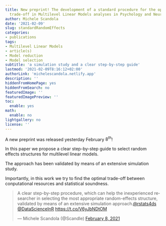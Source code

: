 ```yaml
---
title: New preprint! The development of a standard procedure for the optimal reliability-feasibility
  trade-off in Multilevel Linear Models analyses in Psychology and Neuroscience.
author: Michele Scandola
date: '2021-02-09'
slug: standardRandomEffects
categories:
- publications
tags:
- Multilevel Linear Models
- article(s)
- Model reduction
- Model selection
subtitle: 'a simulation study and a clear step-by-step guide'
lastmod: '2021-02-09T8:16:12+02:00'
authorLink: 'michelescandola.netlify.app'
description: ''
hiddenFromHomePage: yes
hiddenFromSearch: no
featuredImage: ''
featuredImagePreview: ''
toc:
  enable: yes
math:
  enable: no
lightgallery: no
license: ''
---
```


A new preprint was released yesterday February $8^{th}$!

<!--more-->

In this paper we propose a clear step-by-step guide to select random effects
structures for multilevel linear models.

The approach has been validated by means of an extensive simulation study.

Importantly, in this work we try to find the optimal trade-off between
conputational resources and statistical soundness.

<blockquote class="twitter-tweet"><p lang="en" dir="ltr">A clear step-by-step procedure, which can help the inexperienced researcher in selecting the most appropriate random-effects structure, validated by means of an extensive simulation approach.<a href="https://twitter.com/rstats4ds?ref_src=twsrc%5Etfw">@rstats4ds</a> <a href="https://twitter.com/DataScienceInR?ref_src=twsrc%5Etfw">@DataScienceInR</a> <a href="https://t.co/V6yJbNDtOM">https://t.co/V6yJbNDtOM</a></p>&mdash; Michele Scandola (@Scandle) <a href="https://twitter.com/Scandle/status/1358796048932732932?ref_src=twsrc%5Etfw">February 8, 2021</a></blockquote> <script async src="https://platform.twitter.com/widgets.js" charset="utf-8"></script> 
